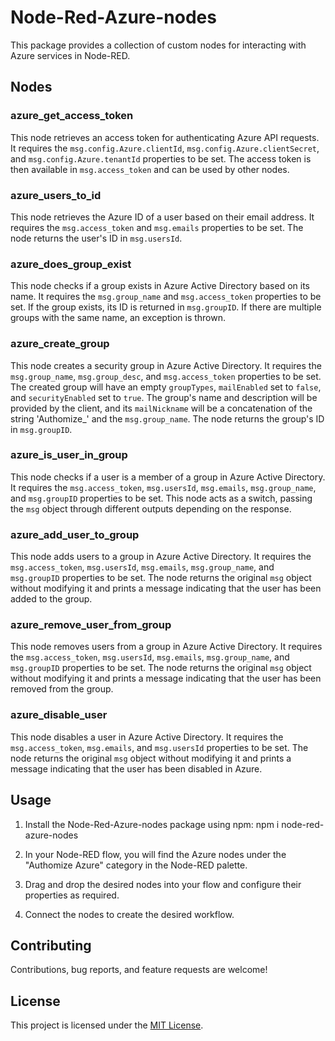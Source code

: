 # Node-Red-Azure-nodes

This package provides a collection of custom nodes for interacting with Azure services in Node-RED.

## Nodes

### azure_get_access_token

This node retrieves an access token for authenticating Azure API requests. 
It requires the `msg.config.Azure.clientId`, `msg.config.Azure.clientSecret`, and `msg.config.Azure.tenantId` properties to be set. 
The access token is then available in `msg.access_token` and can be used by other nodes.

### azure_users_to_id

This node retrieves the Azure ID of a user based on their email address. 
It requires the `msg.access_token` and `msg.emails` properties to be set. 
The node returns the user's ID in `msg.usersId`.

### azure_does_group_exist

This node checks if a group exists in Azure Active Directory based on its name. 
It requires the `msg.group_name` and `msg.access_token` properties to be set. 
If the group exists, its ID is returned in `msg.groupID`. If there are multiple groups with the same name, an exception is thrown.

### azure_create_group

This node creates a security group in Azure Active Directory. 
It requires the `msg.group_name`, `msg.group_desc`, and `msg.access_token` properties to be set. 
The created group will have an empty `groupTypes`, `mailEnabled` set to `false`, and `securityEnabled` set to `true`. 
The group's name and description will be provided by the client, and its `mailNickname` will be a concatenation of the string 'Authomize_' and the `msg.group_name`. 
The node returns the group's ID in `msg.groupID`.

### azure_is_user_in_group

This node checks if a user is a member of a group in Azure Active Directory. 
It requires the `msg.access_token`, `msg.usersId`, `msg.emails`, `msg.group_name`, and `msg.groupID` properties to be set. 
This node acts as a switch, passing the `msg` object through different outputs depending on the response.

### azure_add_user_to_group

This node adds users to a group in Azure Active Directory. 
It requires the `msg.access_token`, `msg.usersId`, `msg.emails`, `msg.group_name`, and `msg.groupID` properties to be set. 
The node returns the original `msg` object without modifying it and prints a message indicating that the user has been added to the group.

### azure_remove_user_from_group

This node removes users from a group in Azure Active Directory. 
It requires the `msg.access_token`, `msg.usersId`, `msg.emails`, `msg.group_name`, and `msg.groupID` properties to be set. 
The node returns the original `msg` object without modifying it and prints a message indicating that the user has been removed from the group.

### azure_disable_user

This node disables a user in Azure Active Directory. 
It requires the `msg.access_token`, `msg.emails`, and `msg.usersId` properties to be set. 
The node returns the original `msg` object without modifying it and prints a message indicating that the user has been disabled in Azure.

## Usage

1. Install the Node-Red-Azure-nodes package using npm: npm i node-red-azure-nodes

2. In your Node-RED flow, you will find the Azure nodes under the "Authomize Azure" category in the Node-RED palette.

3. Drag and drop the desired nodes into your flow and configure their properties as required.

4. Connect the nodes to create the desired workflow.

## Contributing

Contributions, bug reports, and feature requests are welcome!

## License

This project is licensed under the [MIT License](LICENSE).